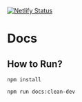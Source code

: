[![Netlify Status](https://api.netlify.com/api/v1/badges/c3c723de-d0a7-47ae-ad2a-6b7ca3aca65a/deploy-status)](https://app.netlify.com/sites/docs-cnosdb-deploy/deploys)

# Docs

## How to Run?

```
npm install

npm run docs:clean-dev
```
